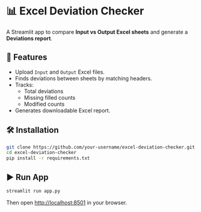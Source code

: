 # 📊 Excel Deviation Checker

A Streamlit app to compare **Input vs Output Excel sheets** and generate a **Deviations report**.

## 🚀 Features
- Upload `Input` and `Output` Excel files.
- Finds deviations between sheets by matching headers.
- Tracks:
  - Total deviations
  - Missing filled counts
  - Modified counts
- Generates downloadable Excel report.

## 🛠 Installation
```bash
git clone https://github.com/your-username/excel-deviation-checker.git
cd excel-deviation-checker
pip install -r requirements.txt
```

## ▶️ Run App
```bash
streamlit run app.py
```

Then open [http://localhost:8501](http://localhost:8501) in your browser.
